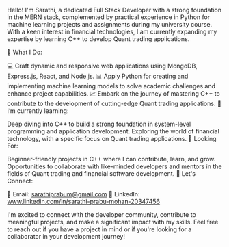 Hello! I'm Sarathi, a dedicated Full Stack Developer with a strong foundation in the MERN stack, complemented by practical experience in Python for machine learning projects and assignments during my university course. With a keen interest in financial technologies, I am currently expanding my expertise by learning C++ to develop Quant trading applications.


🚀 What I Do:

💻 Craft dynamic and responsive web applications using MongoDB, Express.js, React, and Node.js.
📊 Apply Python for creating and implementing machine learning models to solve academic challenges and enhance project capabilities.
📈 Embark on the journey of mastering C++ to contribute to the development of cutting-edge Quant trading applications.
🌱 I’m currently learning:

Deep diving into C++ to build a strong foundation in system-level programming and application development.
Exploring the world of financial technology, with a specific focus on Quant trading applications.
👥 Looking For:

Beginner-friendly projects in C++ where I can contribute, learn, and grow.
Opportunities to collaborate with like-minded developers and mentors in the fields of Quant trading and financial software development.
👥 Let's Connect:

📧 Email: sarathiprabum@gmail.com
💼 LinkedIn:  www.linkedin.com/in/sarathi-prabu-mohan-20347456

I'm excited to connect with the developer community, contribute to meaningful projects, and make a significant impact with my skills. Feel free to reach out if you have a project in mind or if you're looking for a collaborator in your development journey!

<!---
SarathiPrabu/SarathiPrabu is a ✨ special ✨ repository because its `README.md` (this file) appears on your GitHub profile.
You can click the Preview link to take a look at your changes.
--->
